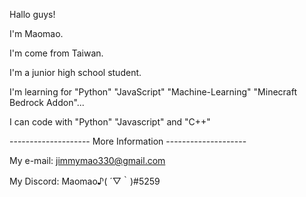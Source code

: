 Hallo guys!

I'm Maomao.

I'm come from Taiwan.

I'm a junior high school student.

I'm learning for "Python" "JavaScript" "Machine-Learning" "Minecraft Bedrock Addon"...

I can code with "Python" "Javascript" and "C++"


-------------------- More Information --------------------

My e-mail: jimmymao330@gmail.com

My Discord: Maomao♪( ´▽｀)#5259
